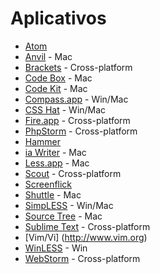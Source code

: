 # Aplicativos

- [Atom](https://atom.io/)
- [Anvil](http://anvilformac.com/) - Mac
- [Brackets](http://brackets.io/) - Cross-platform
- [Code Box](http://www.codeboxapp.com/) - Mac
- [Code Kit](http://incident57.com/codekit/) - Mac
- [Compass.app](http://compass.handlino.com/) - Win/Mac
- [CSS Hat](http://csshat.com/) - Win/Mac
- [Fire.app](http://fireapp.handlino.com/) - Cross-platform
- [PhpStorm](https://www.jetbrains.com/phpstorm/) - Cross-platform
- [Hammer](http://hammerformac.com/)
- [ia Writer](http://www.iawriter.com/mac/) - Mac
- [Less.app](http://incident57.com/less/) - Mac
- [Scout](http://mhs.github.com/scout-app/) - Cross-platform
- [Screenflick](http://www.araelium.com/screenflick) 
- [Shuttle](http://fitztrev.github.io/shuttle/) - Mac
- [SimpLESS](http://wearekiss.com/simpless) - Win/Mac
- [Source Tree](http://www.sourcetreeapp.com/) - Mac
- [Sublime Text](http://www.sublimetext.com/)  - Cross-platform
- [Vim/Vi] (http://www.vim.org)
- [WinLESS](http://winless.org/) - Win
- [WebStorm](https://www.jetbrains.com/webstorm/) - Cross-platform
